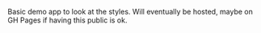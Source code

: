 Basic demo app to look at the styles. Will eventually be hosted, maybe on GH Pages if having this public is ok.
